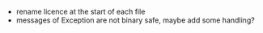 
* rename licence at the start of each file
* messages of Exception are not binary safe, maybe add some handling?
